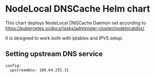 # NodeLocal DNSCache Helm chart

This chart deploys NodeLocal DNSCache Daemon set according to https://kubernetes.io/docs/tasks/administer-cluster/nodelocaldns/.

It is designed to work both with iptables and IPVS setup.

## Setting upstream DNS service

```
config:
  upstreamDns: 100.64.255.31
```